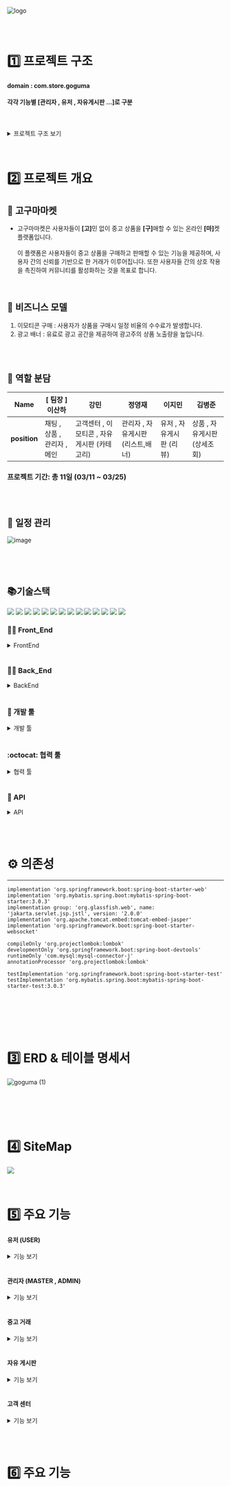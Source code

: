 ![logo](https://github.com/StarsinLiver/goguma/assets/141594965/b0d2f5de-c7e7-49ce-b066-6befb0b60d2d)

<br/>
<br/>

# 1️⃣ 프로젝트 구조
#### domain : com.store.goguma
#### 각각 기능별 [관리자 , 유저 , 자유게시판 ...]로 구분
 <br/>
  <br/>
<details>
  <summary> 프로젝트 구조 보기</summary>

```
📦src
 ┣ 📂main
 ┃ ┣ 📂java
 ┃ ┃ ┗ 📂com
 ┃ ┃ ┃ ┗ 📂store
 ┃ ┃ ┃ ┃ ┗ 📂goguma
 ┃ ┃ ┃ ┃ ┃ ┣ 📂about
 ┃ ┃ ┃ ┃ ┃ ┃ ┗ 📜AboutPageController.java
 ┃ ┃ ┃ ┃ ┃ ┣ 📂admin
 ┃ ┃ ┃ ┃ ┃ ┃ ┣ 📂controller
 ┃ ┃ ┃ ┃ ┃ ┃ ┃ ┣ 📜AdminController.java
 ┃ ┃ ┃ ┃ ┃ ┃ ┃ ┗ 📜AdminRestController.java
 ┃ ┃ ┃ ┃ ┃ ┃ ┗ 📂dto
 ┃ ┃ ┃ ┃ ┃ ┃ ┃ ┣ 📜AdminAnswerDto.java
 ┃ ┃ ┃ ┃ ┃ ┃ ┃ ┣ 📜AdminBannerDto.java
 ┃ ┃ ┃ ┃ ┃ ┃ ┃ ┣ 📜AdminChatRoomAndMessageDto.java
 ┃ ┃ ┃ ┃ ┃ ┃ ┃ ┣ 📜AdminChatRoomDto.java
 ┃ ┃ ┃ ┃ ┃ ┃ ┃ ┣ 📜AdminFreeBoardDto.java
 ┃ ┃ ┃ ┃ ┃ ┃ ┃ ┣ 📜AdminProductDto.java
 ┃ ┃ ┃ ┃ ┃ ┃ ┃ ┣ 📜AdminQnaDto.java
 ┃ ┃ ┃ ┃ ┃ ┃ ┃ ┣ 📜AdminReportDTO.java
 ┃ ┃ ┃ ┃ ┃ ┃ ┃ ┣ 📜AdminResponsePageDto.java
 ┃ ┃ ┃ ┃ ┃ ┃ ┃ ┣ 📜EmojiHistoryDto.java
 ┃ ┃ ┃ ┃ ┃ ┃ ┃ ┣ 📜EmojiModifyDTO.java
 ┃ ┃ ┃ ┃ ┃ ┃ ┃ ┗ 📜PageReqDTO.java
 ┃ ┃ ┃ ┃ ┃ ┣ 📂category
 ┃ ┃ ┃ ┃ ┃ ┃ ┣ 📂controller
 ┃ ┃ ┃ ┃ ┃ ┃ ┃ ┣ 📜CategoryApiController.java
 ┃ ┃ ┃ ┃ ┃ ┃ ┃ ┗ 📜CategoryPageController.java
 ┃ ┃ ┃ ┃ ┃ ┃ ┗ 📂dto
 ┃ ┃ ┃ ┃ ┃ ┃ ┃ ┣ 📜CategoryRequestDto.java
 ┃ ┃ ┃ ┃ ┃ ┃ ┃ ┗ 📜CategoryResponseDto.java
 ┃ ┃ ┃ ┃ ┃ ┣ 📂chat
 ┃ ┃ ┃ ┃ ┃ ┃ ┣ 📂controller
 ┃ ┃ ┃ ┃ ┃ ┃ ┃ ┣ 📜ChatController.java
 ┃ ┃ ┃ ┃ ┃ ┃ ┃ ┗ 📜ChatRestController.java
 ┃ ┃ ┃ ┃ ┃ ┃ ┗ 📂dto
 ┃ ┃ ┃ ┃ ┃ ┃ ┃ ┣ 📂chatMessage
 ┃ ┃ ┃ ┃ ┃ ┃ ┃ ┃ ┣ 📜ChatMessageDto.java
 ┃ ┃ ┃ ┃ ┃ ┃ ┃ ┃ ┗ 📜ChatMessageReqDto.java
 ┃ ┃ ┃ ┃ ┃ ┃ ┃ ┣ 📂chatRoom
 ┃ ┃ ┃ ┃ ┃ ┃ ┃ ┃ ┣ 📜ChatRoomDto.java
 ┃ ┃ ┃ ┃ ┃ ┃ ┃ ┃ ┣ 📜ChatRoomUpdateDto.java
 ┃ ┃ ┃ ┃ ┃ ┃ ┃ ┃ ┗ 📜SaveRoomDTO.java
 ┃ ┃ ┃ ┃ ┃ ┃ ┃ ┣ 📂chatRoomName
 ┃ ┃ ┃ ┃ ┃ ┃ ┃ ┃ ┗ 📜ChatRoomNameDto.java
 ┃ ┃ ┃ ┃ ┃ ┃ ┃ ┣ 📜ChatDTO.java
 ┃ ┃ ┃ ┃ ┃ ┃ ┃ ┗ 📜ChatUtil.java
 ┃ ┃ ┃ ┃ ┃ ┣ 📂chatbot
 ┃ ┃ ┃ ┃ ┃ ┃ ┣ 📂controller
 ┃ ┃ ┃ ┃ ┃ ┃ ┃ ┗ 📜AdminController.java
 ┃ ┃ ┃ ┃ ┃ ┃ ┗ 📂dto
 ┃ ┃ ┃ ┃ ┃ ┃ ┃ ┗ 📜AdminDTO.java
 ┃ ┃ ┃ ┃ ┃ ┣ 📂config
 ┃ ┃ ┃ ┃ ┃ ┃ ┣ 📜MvcConfig.java
 ┃ ┃ ┃ ┃ ┃ ┃ ┣ 📜WebMvcConfig.java
 ┃ ┃ ┃ ┃ ┃ ┃ ┗ 📜WebSocketConfig.java
 ┃ ┃ ┃ ┃ ┃ ┣ 📂cs
 ┃ ┃ ┃ ┃ ┃ ┃ ┣ 📂controller
 ┃ ┃ ┃ ┃ ┃ ┃ ┃ ┣ 📜CsPageController.java
 ┃ ┃ ┃ ┃ ┃ ┃ ┃ ┣ 📜FaqController.java
 ┃ ┃ ┃ ┃ ┃ ┃ ┃ ┣ 📜NoticeController.java
 ┃ ┃ ┃ ┃ ┃ ┃ ┃ ┗ 📜QnaController.java
 ┃ ┃ ┃ ┃ ┃ ┃ ┗ 📂dto
 ┃ ┃ ┃ ┃ ┃ ┃ ┃ ┣ 📜FaqRequestDto.java
 ┃ ┃ ┃ ┃ ┃ ┃ ┃ ┣ 📜NoticeRequestDto.java
 ┃ ┃ ┃ ┃ ┃ ┃ ┃ ┗ 📜QnaRequestDto.java
 ┃ ┃ ┃ ┃ ┃ ┣ 📂emoji
 ┃ ┃ ┃ ┃ ┃ ┃ ┣ 📂controller
 ┃ ┃ ┃ ┃ ┃ ┃ ┃ ┣ 📜EmojiApiController.java
 ┃ ┃ ┃ ┃ ┃ ┃ ┃ ┗ 📜EmojiPageController.java
 ┃ ┃ ┃ ┃ ┃ ┃ ┗ 📂dto
 ┃ ┃ ┃ ┃ ┃ ┃ ┃ ┣ 📜EmojiFileDto.java
 ┃ ┃ ┃ ┃ ┃ ┃ ┃ ┣ 📜EmojiHistoryReqDto.java
 ┃ ┃ ┃ ┃ ┃ ┃ ┃ ┣ 📜EmojiListMainAndSubDto.java
 ┃ ┃ ┃ ┃ ┃ ┃ ┃ ┣ 📜EmojiUploadDto.java
 ┃ ┃ ┃ ┃ ┃ ┃ ┃ ┗ 📜ShareWriteReqDto.java
 ┃ ┃ ┃ ┃ ┃ ┣ 📂entity
 ┃ ┃ ┃ ┃ ┃ ┃ ┣ 📜Banner.java
 ┃ ┃ ┃ ┃ ┃ ┃ ┣ 📜BoardCategoryMain.java
 ┃ ┃ ┃ ┃ ┃ ┃ ┣ 📜BoardCategorySub.java
 ┃ ┃ ┃ ┃ ┃ ┃ ┣ 📜ChatMessage.java
 ┃ ┃ ┃ ┃ ┃ ┃ ┣ 📜ChatRoom.java
 ┃ ┃ ┃ ┃ ┃ ┃ ┣ 📜ChatRoomName.java
 ┃ ┃ ┃ ┃ ┃ ┃ ┣ 📜Emoji.java
 ┃ ┃ ┃ ┃ ┃ ┃ ┣ 📜EmojiHistory.java
 ┃ ┃ ┃ ┃ ┃ ┃ ┣ 📜Faq.java
 ┃ ┃ ┃ ┃ ┃ ┃ ┣ 📜FreeBoard.java
 ┃ ┃ ┃ ┃ ┃ ┃ ┣ 📜FreeBoardDetail.java
 ┃ ┃ ┃ ┃ ┃ ┃ ┣ 📜FreeBoardRecommendation.java
 ┃ ┃ ┃ ┃ ┃ ┃ ┣ 📜FreeBoardView.java
 ┃ ┃ ┃ ┃ ┃ ┃ ┣ 📜MainEmoji.java
 ┃ ┃ ┃ ┃ ┃ ┃ ┣ 📜Notice.java
 ┃ ┃ ┃ ┃ ┃ ┃ ┣ 📜OauthUserEntity.java
 ┃ ┃ ┃ ┃ ┃ ┃ ┣ 📜PMainCategory.java
 ┃ ┃ ┃ ┃ ┃ ┃ ┣ 📜Product.java
 ┃ ┃ ┃ ┃ ┃ ┃ ┣ 📜ProductHistory.java
 ┃ ┃ ┃ ┃ ┃ ┃ ┣ 📜PSubcategory.java
 ┃ ┃ ┃ ┃ ┃ ┃ ┣ 📜Qna.java
 ┃ ┃ ┃ ┃ ┃ ┃ ┣ 📜Report.java
 ┃ ┃ ┃ ┃ ┃ ┃ ┣ 📜Review.java
 ┃ ┃ ┃ ┃ ┃ ┃ ┣ 📜User.java
 ┃ ┃ ┃ ┃ ┃ ┃ ┗ 📜WishList.java
 ┃ ┃ ┃ ┃ ┃ ┣ 📂freeboard
 ┃ ┃ ┃ ┃ ┃ ┃ ┣ 📂controller
 ┃ ┃ ┃ ┃ ┃ ┃ ┃ ┣ 📜FreeboardController.java
 ┃ ┃ ┃ ┃ ┃ ┃ ┃ ┣ 📜FreeBoardDetailController.java
 ┃ ┃ ┃ ┃ ┃ ┃ ┃ ┣ 📜FreeboardRestController.java
 ┃ ┃ ┃ ┃ ┃ ┃ ┃ ┗ 📜FreeBoardReviewController.java
 ┃ ┃ ┃ ┃ ┃ ┃ ┗ 📂dto
 ┃ ┃ ┃ ┃ ┃ ┃ ┃ ┣ 📜BoardCategoryMainDTO.java
 ┃ ┃ ┃ ┃ ┃ ┃ ┃ ┣ 📜BoardCategorySubDTO.java
 ┃ ┃ ┃ ┃ ┃ ┃ ┃ ┣ 📜BoardTypeDTO.java
 ┃ ┃ ┃ ┃ ┃ ┃ ┃ ┣ 📜CategoryDTO.java
 ┃ ┃ ┃ ┃ ┃ ┃ ┃ ┣ 📜FreeBoardCateListDTO.java
 ┃ ┃ ┃ ┃ ┃ ┃ ┃ ┣ 📜FreeBoardCountRecommendationByCateDto.java
 ┃ ┃ ┃ ┃ ┃ ┃ ┃ ┣ 📜FreeBoardDetailAndUserDTO.java
 ┃ ┃ ┃ ┃ ┃ ┃ ┃ ┣ 📜FreeBoardDetailDto.java
 ┃ ┃ ┃ ┃ ┃ ┃ ┃ ┣ 📜FreeBoardDTO.java
 ┃ ┃ ┃ ┃ ┃ ┃ ┃ ┣ 📜FreeBoardFormDTO.java
 ┃ ┃ ┃ ┃ ┃ ┃ ┃ ┣ 📜FreeBoardListDTO.java
 ┃ ┃ ┃ ┃ ┃ ┃ ┃ ┣ 📜FreeBoardManyCategoryDto.java
 ┃ ┃ ┃ ┃ ┃ ┃ ┃ ┣ 📜FreeBoardPageDTO.java
 ┃ ┃ ┃ ┃ ┃ ┃ ┃ ┣ 📜FreeBoardRecommendationDTO.java
 ┃ ┃ ┃ ┃ ┃ ┃ ┃ ┣ 📜FreeBoardResDTO.java
 ┃ ┃ ┃ ┃ ┃ ┃ ┃ ┣ 📜FreeBoardReviewDTO.java
 ┃ ┃ ┃ ┃ ┃ ┃ ┃ ┣ 📜FreeBoardReviewReqDTO.java
 ┃ ┃ ┃ ┃ ┃ ┃ ┃ ┣ 📜FreeBoardReviewResDTO.java
 ┃ ┃ ┃ ┃ ┃ ┃ ┃ ┣ 📜FreeBoardViewDTO.java
 ┃ ┃ ┃ ┃ ┃ ┃ ┃ ┣ 📜UserFreeBoardPageReqDto.java
 ┃ ┃ ┃ ┃ ┃ ┃ ┃ ┗ 📜UserFreeBoardPageResDto.java
 ┃ ┃ ┃ ┃ ┃ ┣ 📂handler
 ┃ ┃ ┃ ┃ ┃ ┃ ┣ 📂exception
 ┃ ┃ ┃ ┃ ┃ ┃ ┃ ┣ 📜BackPageRestfulException.java
 ┃ ┃ ┃ ┃ ┃ ┃ ┃ ┣ 📜ChatRoomException.java
 ┃ ┃ ┃ ┃ ┃ ┃ ┃ ┣ 📜LoginRestfulException.java
 ┃ ┃ ┃ ┃ ┃ ┃ ┃ ┣ 📜RedirectException.java
 ┃ ┃ ┃ ┃ ┃ ┃ ┃ ┗ 📜ReportException.java
 ┃ ┃ ┃ ┃ ┃ ┃ ┣ 📜CustomErrorController.java
 ┃ ┃ ┃ ┃ ┃ ┃ ┣ 📜RestfulExceptionHandler.java
 ┃ ┃ ┃ ┃ ┃ ┃ ┣ 📜StompEventListener.java
 ┃ ┃ ┃ ┃ ┃ ┃ ┗ 📜StompHandler.java
 ┃ ┃ ┃ ┃ ┃ ┣ 📂main
 ┃ ┃ ┃ ┃ ┃ ┃ ┣ 📂controller
 ┃ ┃ ┃ ┃ ┃ ┃ ┃ ┗ 📜MainController.java
 ┃ ┃ ┃ ┃ ┃ ┃ ┗ 📂dto
 ┃ ┃ ┃ ┃ ┃ ┃ ┃ ┗ 📜BannerDTO.java
 ┃ ┃ ┃ ┃ ┃ ┣ 📂product
 ┃ ┃ ┃ ┃ ┃ ┃ ┣ 📂controller
 ┃ ┃ ┃ ┃ ┃ ┃ ┃ ┣ 📜ProductController.java
 ┃ ┃ ┃ ┃ ┃ ┃ ┃ ┗ 📜ProductRestController.java
 ┃ ┃ ┃ ┃ ┃ ┃ ┣ 📂dto
 ┃ ┃ ┃ ┃ ┃ ┃ ┃ ┣ 📜ProductDTO.java
 ┃ ┃ ┃ ┃ ┃ ┃ ┃ ┣ 📜ProductSearchDto.java
 ┃ ┃ ┃ ┃ ┃ ┃ ┃ ┣ 📜ProductUserDto.java
 ┃ ┃ ┃ ┃ ┃ ┃ ┃ ┣ 📜ProductWriteFormDTO.java
 ┃ ┃ ┃ ┃ ┃ ┃ ┃ ┗ 📜WishListDTO.java
 ┃ ┃ ┃ ┃ ┃ ┃ ┗ 📂utils
 ┃ ┃ ┃ ┃ ┃ ┃ ┃ ┗ 📜ProductType.java
 ┃ ┃ ┃ ┃ ┃ ┣ 📂report
 ┃ ┃ ┃ ┃ ┃ ┃ ┗ 📂dto
 ┃ ┃ ┃ ┃ ┃ ┃ ┃ ┗ 📜ReportDTO.java
 ┃ ┃ ┃ ┃ ┃ ┣ 📂repository
 ┃ ┃ ┃ ┃ ┃ ┃ ┣ 📜AdminRepository.java
 ┃ ┃ ┃ ┃ ┃ ┃ ┣ 📜BannerRepository.java
 ┃ ┃ ┃ ┃ ┃ ┃ ┣ 📜BoardMainCategoryRepository.java
 ┃ ┃ ┃ ┃ ┃ ┃ ┣ 📜BoardSubCategoryRepository.java
 ┃ ┃ ┃ ┃ ┃ ┃ ┣ 📜CategoryRepository.java
 ┃ ┃ ┃ ┃ ┃ ┃ ┣ 📜ChatMessageRepository.java
 ┃ ┃ ┃ ┃ ┃ ┃ ┣ 📜ChatRoomNameRepository.java
 ┃ ┃ ┃ ┃ ┃ ┃ ┣ 📜ChatRoomRepository.java
 ┃ ┃ ┃ ┃ ┃ ┃ ┣ 📜EmojiHistoryRepository.java
 ┃ ┃ ┃ ┃ ┃ ┃ ┣ 📜EmojiRepository.java
 ┃ ┃ ┃ ┃ ┃ ┃ ┣ 📜FaqRepository.java
 ┃ ┃ ┃ ┃ ┃ ┃ ┣ 📜FreeBoardRecommendationRepository.java
 ┃ ┃ ┃ ┃ ┃ ┃ ┣ 📜FreeBoardRepository.java
 ┃ ┃ ┃ ┃ ┃ ┃ ┣ 📜FreeBoardViewRepository.java
 ┃ ┃ ┃ ┃ ┃ ┃ ┣ 📜MainEmojiRepository.java
 ┃ ┃ ┃ ┃ ┃ ┃ ┣ 📜MyUserRepository.java
 ┃ ┃ ┃ ┃ ┃ ┃ ┣ 📜NoticeRepository.java
 ┃ ┃ ┃ ┃ ┃ ┃ ┣ 📜OauthRepository.java
 ┃ ┃ ┃ ┃ ┃ ┃ ┣ 📜PMainCategoryRepository.java
 ┃ ┃ ┃ ┃ ┃ ┃ ┣ 📜ProductHistoryRepository.java
 ┃ ┃ ┃ ┃ ┃ ┃ ┣ 📜ProductRepository.java
 ┃ ┃ ┃ ┃ ┃ ┃ ┣ 📜PSubcategoryRepository.java
 ┃ ┃ ┃ ┃ ┃ ┃ ┣ 📜QnaRepository.java
 ┃ ┃ ┃ ┃ ┃ ┃ ┣ 📜ReportRepository.java
 ┃ ┃ ┃ ┃ ┃ ┃ ┣ 📜ReviewRepository.java
 ┃ ┃ ┃ ┃ ┃ ┃ ┣ 📜UserRepository.java
 ┃ ┃ ┃ ┃ ┃ ┃ ┗ 📜WishListRepository.java
 ┃ ┃ ┃ ┃ ┃ ┣ 📂service
 ┃ ┃ ┃ ┃ ┃ ┃ ┣ 📜AdminService.java
 ┃ ┃ ┃ ┃ ┃ ┃ ┣ 📜BannerService.java
 ┃ ┃ ┃ ┃ ┃ ┃ ┣ 📜BoardService.java
 ┃ ┃ ┃ ┃ ┃ ┃ ┣ 📜CategoryService.java
 ┃ ┃ ┃ ┃ ┃ ┃ ┣ 📜ChatMessageService.java
 ┃ ┃ ┃ ┃ ┃ ┃ ┣ 📜ChatRoomNameService.java
 ┃ ┃ ┃ ┃ ┃ ┃ ┣ 📜ChatRoomService.java
 ┃ ┃ ┃ ┃ ┃ ┃ ┣ 📜EmojiHistoryService.java
 ┃ ┃ ┃ ┃ ┃ ┃ ┣ 📜EmojiService.java
 ┃ ┃ ┃ ┃ ┃ ┃ ┣ 📜EmojiUploadService.java
 ┃ ┃ ┃ ┃ ┃ ┃ ┣ 📜FaqService.java
 ┃ ┃ ┃ ┃ ┃ ┃ ┣ 📜FreeBoardDetailService.java
 ┃ ┃ ┃ ┃ ┃ ┃ ┣ 📜FreeBoardRecommendationService.java
 ┃ ┃ ┃ ┃ ┃ ┃ ┣ 📜FreeBoardService.java
 ┃ ┃ ┃ ┃ ┃ ┃ ┣ 📜FreeBoardViewService.java
 ┃ ┃ ┃ ┃ ┃ ┃ ┣ 📜MainEmojiService.java
 ┃ ┃ ┃ ┃ ┃ ┃ ┣ 📜NoticeService.java
 ┃ ┃ ┃ ┃ ┃ ┃ ┣ 📜OauthService.java
 ┃ ┃ ┃ ┃ ┃ ┃ ┣ 📜PaymentService.java
 ┃ ┃ ┃ ┃ ┃ ┃ ┣ 📜PMainCategoryService.java
 ┃ ┃ ┃ ┃ ┃ ┃ ┣ 📜ProductHistoryService.java
 ┃ ┃ ┃ ┃ ┃ ┃ ┣ 📜ProductService.java
 ┃ ┃ ┃ ┃ ┃ ┃ ┣ 📜PSubcategoryService.java
 ┃ ┃ ┃ ┃ ┃ ┃ ┣ 📜QnaService.java
 ┃ ┃ ┃ ┃ ┃ ┃ ┣ 📜ReportService.java
 ┃ ┃ ┃ ┃ ┃ ┃ ┣ 📜ReviewService.java
 ┃ ┃ ┃ ┃ ┃ ┃ ┣ 📜UserService.java
 ┃ ┃ ┃ ┃ ┃ ┃ ┗ 📜WishListService.java
 ┃ ┃ ┃ ┃ ┃ ┣ 📂user
 ┃ ┃ ┃ ┃ ┃ ┃ ┣ 📂controller
 ┃ ┃ ┃ ┃ ┃ ┃ ┃ ┣ 📜OauthController.java
 ┃ ┃ ┃ ┃ ┃ ┃ ┃ ┣ 📜SessionController.java
 ┃ ┃ ┃ ┃ ┃ ┃ ┃ ┣ 📜UserController.java
 ┃ ┃ ┃ ┃ ┃ ┃ ┃ ┗ 📜UserRestController.java
 ┃ ┃ ┃ ┃ ┃ ┃ ┗ 📂dto
 ┃ ┃ ┃ ┃ ┃ ┃ ┃ ┣ 📂my
 ┃ ┃ ┃ ┃ ┃ ┃ ┃ ┃ ┣ 📜ProductHistoryDTO.java
 ┃ ┃ ┃ ┃ ┃ ┃ ┃ ┃ ┣ 📜ProductHostDTO.java
 ┃ ┃ ┃ ┃ ┃ ┃ ┃ ┃ ┣ 📜QnaUserDTO.java
 ┃ ┃ ┃ ┃ ┃ ┃ ┃ ┃ ┣ 📜RequestPageDTO.java
 ┃ ┃ ┃ ┃ ┃ ┃ ┃ ┃ ┣ 📜ResponsePageDTO.java
 ┃ ┃ ┃ ┃ ┃ ┃ ┃ ┃ ┣ 📜UserEmojiDTO.java
 ┃ ┃ ┃ ┃ ┃ ┃ ┃ ┃ ┗ 📜WishProductDTO.java
 ┃ ┃ ┃ ┃ ┃ ┃ ┃ ┣ 📜FreeBoardDto.java
 ┃ ┃ ┃ ┃ ┃ ┃ ┃ ┣ 📜GoogleProfile.java
 ┃ ┃ ┃ ┃ ┃ ┃ ┃ ┣ 📜KakaoAccount.java
 ┃ ┃ ┃ ┃ ┃ ┃ ┃ ┣ 📜KakaoProfile.java
 ┃ ┃ ┃ ┃ ┃ ┃ ┃ ┣ 📜ModifyUserDto.java
 ┃ ┃ ┃ ┃ ┃ ┃ ┃ ┣ 📜NaverProfile.java
 ┃ ┃ ┃ ┃ ┃ ┃ ┃ ┣ 📜NaverResponse.java
 ┃ ┃ ┃ ┃ ┃ ┃ ┃ ┣ 📜OauthDTO.java
 ┃ ┃ ┃ ┃ ┃ ┃ ┃ ┣ 📜OauthResisterDTO.java
 ┃ ┃ ┃ ┃ ┃ ┃ ┃ ┣ 📜OAuthToken.java
 ┃ ┃ ┃ ┃ ┃ ┃ ┃ ┣ 📜ProductHistoryReqDto.java
 ┃ ┃ ┃ ┃ ┃ ┃ ┃ ┣ 📜Profile.java
 ┃ ┃ ┃ ┃ ┃ ┃ ┃ ┣ 📜Properties.java
 ┃ ┃ ┃ ┃ ┃ ┃ ┃ ┣ 📜ResOauthUserDTO.java
 ┃ ┃ ┃ ┃ ┃ ┃ ┃ ┣ 📜SignInFormDto.java
 ┃ ┃ ┃ ┃ ┃ ┃ ┃ ┣ 📜UserDTO.java
 ┃ ┃ ┃ ┃ ┃ ┃ ┃ ┗ 📜UserProfileDto.java
 ┃ ┃ ┃ ┃ ┃ ┣ 📂utils
 ┃ ┃ ┃ ┃ ┃ ┃ ┣ 📂page
 ┃ ┃ ┃ ┃ ┃ ┃ ┃ ┣ 📜PageReq.java
 ┃ ┃ ┃ ┃ ┃ ┃ ┃ ┗ 📜PageRes.java
 ┃ ┃ ┃ ┃ ┃ ┃ ┣ 📂payment
 ┃ ┃ ┃ ┃ ┃ ┃ ┃ ┣ 📜PaymentRefundDto.java
 ┃ ┃ ┃ ┃ ┃ ┃ ┃ ┣ 📜PaymentReqDto.java
 ┃ ┃ ┃ ┃ ┃ ┃ ┃ ┣ 📜PaymentResponseData.java
 ┃ ┃ ┃ ┃ ┃ ┃ ┃ ┣ 📜PaymentTokenDto.java
 ┃ ┃ ┃ ┃ ┃ ┃ ┃ ┗ 📜ResponseToken.java
 ┃ ┃ ┃ ┃ ┃ ┃ ┣ 📜BannerType.java
 ┃ ┃ ┃ ┃ ┃ ┃ ┣ 📜ChatType.java
 ┃ ┃ ┃ ┃ ┃ ┃ ┣ 📜Define.java
 ┃ ┃ ┃ ┃ ┃ ┃ ┣ 📜UserRole.java
 ┃ ┃ ┃ ┃ ┃ ┃ ┗ 📜Utils.java
 ┃ ┃ ┃ ┃ ┃ ┗ 📜GogumaApplication.java
 ┃ ┣ 📂resources
 ┃ ┃ ┣ 📂mapper
 ┃ ┃ ┃ ┣ 📜admin.xml
 ┃ ┃ ┃ ┣ 📜banner.xml
 ┃ ┃ ┃ ┣ 📜boardMainCategory.xml
 ┃ ┃ ┃ ┣ 📜boardSubCategory.xml
 ┃ ┃ ┃ ┣ 📜category.xml
 ┃ ┃ ┃ ┣ 📜chatMessage.xml
 ┃ ┃ ┃ ┣ 📜chatRoom.xml
 ┃ ┃ ┃ ┣ 📜chatRoomName.xml
 ┃ ┃ ┃ ┣ 📜emoji.xml
 ┃ ┃ ┃ ┣ 📜emojiHistory.xml
 ┃ ┃ ┃ ┣ 📜faq.xml
 ┃ ┃ ┃ ┣ 📜freeBoard.xml
 ┃ ┃ ┃ ┣ 📜freeBoardRecommendation.xml
 ┃ ┃ ┃ ┣ 📜freeBoardView.xml
 ┃ ┃ ┃ ┣ 📜myUser.xml
 ┃ ┃ ┃ ┣ 📜notice.xml
 ┃ ┃ ┃ ┣ 📜oauth.xml
 ┃ ┃ ┃ ┣ 📜product.xml
 ┃ ┃ ┃ ┣ 📜productHistory.xml
 ┃ ┃ ┃ ┣ 📜qna.xml
 ┃ ┃ ┃ ┣ 📜report.xml
 ┃ ┃ ┃ ┣ 📜review.xml
 ┃ ┃ ┃ ┣ 📜user.xml
 ┃ ┃ ┃ ┗ 📜wishList.xml
 ┃ ┃ ┣ 📂static
 ┃ ┃ ┃ ┣ 📂assets
 ┃ ┃ ┃ ┃ ┣ 📂css
 ┃ ┃ ┃ ┃ ┃ ┣ 📜animate.css
 ┃ ┃ ┃ ┃ ┃ ┣ 📜bootstrap-theme.css
 ┃ ┃ ┃ ┃ ┃ ┣ 📜bootstrap-theme.css.map
 ┃ ┃ ┃ ┃ ┃ ┣ 📜bootstrap-theme.min.css
 ┃ ┃ ┃ ┃ ┃ ┣ 📜bootstrap-theme.min.css.map
 ┃ ┃ ┃ ┃ ┃ ┣ 📜bootstrap.css
 ┃ ┃ ┃ ┃ ┃ ┣ 📜bootstrap.css.map
 ┃ ┃ ┃ ┃ ┃ ┣ 📜bootstrap.min.css
 ┃ ┃ ┃ ┃ ┃ ┣ 📜bootstrap.min.css.map
 ┃ ┃ ┃ ┃ ┃ ┣ 📜colors.css
 ┃ ┃ ┃ ┃ ┃ ┣ 📜custom.css
 ┃ ┃ ┃ ┃ ┃ ┣ 📜flaticon.css
 ┃ ┃ ┃ ┃ ┃ ┣ 📜font-awesome.css
 ┃ ┃ ┃ ┃ ┃ ┣ 📜font-awesome.min.css
 ┃ ┃ ┃ ┃ ┃ ┣ 📜owl.carousel.css
 ┃ ┃ ┃ ┃ ┃ ┣ 📜prettyPhoto.css
 ┃ ┃ ┃ ┃ ┃ ┣ 📜responsive.css
 ┃ ┃ ┃ ┃ ┃ ┣ 📜style.css
 ┃ ┃ ┃ ┃ ┃ ┗ 📜versions.css
 ┃ ┃ ┃ ┃ ┣ 📂fonts
 ┃ ┃ ┃ ┃ ┃ ┣ 📜flaticon.css
 ┃ ┃ ┃ ┃ ┃ ┣ 📜Flaticon.eot
 ┃ ┃ ┃ ┃ ┃ ┣ 📜flaticon.html
 ┃ ┃ ┃ ┃ ┃ ┣ 📜Flaticon.svg
 ┃ ┃ ┃ ┃ ┃ ┣ 📜Flaticon.ttf
 ┃ ┃ ┃ ┃ ┃ ┣ 📜Flaticon.woff
 ┃ ┃ ┃ ┃ ┃ ┣ 📜fontawesome-webfont.eot
 ┃ ┃ ┃ ┃ ┃ ┣ 📜fontawesome-webfont.svg
 ┃ ┃ ┃ ┃ ┃ ┣ 📜fontawesome-webfont.ttf
 ┃ ┃ ┃ ┃ ┃ ┣ 📜fontawesome-webfont.woff
 ┃ ┃ ┃ ┃ ┃ ┣ 📜fontawesome-webfont.woff2
 ┃ ┃ ┃ ┃ ┃ ┣ 📜FontAwesome.otf
 ┃ ┃ ┃ ┃ ┃ ┣ 📜glyphicons-halflings-regular.eot
 ┃ ┃ ┃ ┃ ┃ ┣ 📜glyphicons-halflings-regular.svg
 ┃ ┃ ┃ ┃ ┃ ┣ 📜glyphicons-halflings-regular.ttf
 ┃ ┃ ┃ ┃ ┃ ┣ 📜glyphicons-halflings-regular.woff
 ┃ ┃ ┃ ┃ ┃ ┣ 📜glyphicons-halflings-regular.woff2
 ┃ ┃ ┃ ┃ ┃ ┗ 📜_flaticon.scss
 ┃ ┃ ┃ ┃ ┣ 📂images
 ┃ ┃ ┃ ┃ ┃ ┣ 📂logos
 ┃ ┃ ┃ ┃ ┃ ┃ ┣ 📜logo-light.png
 ┃ ┃ ┃ ┃ ┃ ┃ ┗ 📜logo-seo.png
 ┃ ┃ ┃ ┃ ┃ ┣ 📂prettyPhoto
 ┃ ┃ ┃ ┃ ┃ ┃ ┣ 📂dark_rounded
 ┃ ┃ ┃ ┃ ┃ ┃ ┃ ┣ 📜btnNext.png
 ┃ ┃ ┃ ┃ ┃ ┃ ┃ ┣ 📜btnPrevious.png
 ┃ ┃ ┃ ┃ ┃ ┃ ┃ ┣ 📜contentPattern.png
 ┃ ┃ ┃ ┃ ┃ ┃ ┃ ┣ 📜default_thumbnail.gif
 ┃ ┃ ┃ ┃ ┃ ┃ ┃ ┣ 📜loader.gif
 ┃ ┃ ┃ ┃ ┃ ┃ ┃ ┗ 📜sprite.png
 ┃ ┃ ┃ ┃ ┃ ┃ ┣ 📂dark_square
 ┃ ┃ ┃ ┃ ┃ ┃ ┃ ┣ 📜btnNext.png
 ┃ ┃ ┃ ┃ ┃ ┃ ┃ ┣ 📜btnPrevious.png
 ┃ ┃ ┃ ┃ ┃ ┃ ┃ ┣ 📜contentPattern.png
 ┃ ┃ ┃ ┃ ┃ ┃ ┃ ┣ 📜default_thumbnail.gif
 ┃ ┃ ┃ ┃ ┃ ┃ ┃ ┣ 📜loader.gif
 ┃ ┃ ┃ ┃ ┃ ┃ ┃ ┗ 📜sprite.png
 ┃ ┃ ┃ ┃ ┃ ┃ ┣ 📂default
 ┃ ┃ ┃ ┃ ┃ ┃ ┃ ┣ 📜default_thumb.png
 ┃ ┃ ┃ ┃ ┃ ┃ ┃ ┣ 📜loader.gif
 ┃ ┃ ┃ ┃ ┃ ┃ ┃ ┣ 📜sprite.png
 ┃ ┃ ┃ ┃ ┃ ┃ ┃ ┣ 📜sprite_next.png
 ┃ ┃ ┃ ┃ ┃ ┃ ┃ ┣ 📜sprite_prev.png
 ┃ ┃ ┃ ┃ ┃ ┃ ┃ ┣ 📜sprite_x.png
 ┃ ┃ ┃ ┃ ┃ ┃ ┃ ┗ 📜sprite_y.png
 ┃ ┃ ┃ ┃ ┃ ┃ ┣ 📂facebook
 ┃ ┃ ┃ ┃ ┃ ┃ ┃ ┣ 📜btnNext.png
 ┃ ┃ ┃ ┃ ┃ ┃ ┃ ┣ 📜btnPrevious.png
 ┃ ┃ ┃ ┃ ┃ ┃ ┃ ┣ 📜contentPatternBottom.png
 ┃ ┃ ┃ ┃ ┃ ┃ ┃ ┣ 📜contentPatternLeft.png
 ┃ ┃ ┃ ┃ ┃ ┃ ┃ ┣ 📜contentPatternRight.png
 ┃ ┃ ┃ ┃ ┃ ┃ ┃ ┣ 📜contentPatternTop.png
 ┃ ┃ ┃ ┃ ┃ ┃ ┃ ┣ 📜default_thumbnail.gif
 ┃ ┃ ┃ ┃ ┃ ┃ ┃ ┣ 📜loader.gif
 ┃ ┃ ┃ ┃ ┃ ┃ ┃ ┗ 📜sprite.png
 ┃ ┃ ┃ ┃ ┃ ┃ ┣ 📂light_rounded
 ┃ ┃ ┃ ┃ ┃ ┃ ┃ ┣ 📜btnNext.png
 ┃ ┃ ┃ ┃ ┃ ┃ ┃ ┣ 📜btnPrevious.png
 ┃ ┃ ┃ ┃ ┃ ┃ ┃ ┣ 📜default_thumbnail.gif
 ┃ ┃ ┃ ┃ ┃ ┃ ┃ ┣ 📜loader.gif
 ┃ ┃ ┃ ┃ ┃ ┃ ┃ ┗ 📜sprite.png
 ┃ ┃ ┃ ┃ ┃ ┃ ┗ 📂light_square
 ┃ ┃ ┃ ┃ ┃ ┃ ┃ ┣ 📜btnNext.png
 ┃ ┃ ┃ ┃ ┃ ┃ ┃ ┣ 📜btnPrevious.png
 ┃ ┃ ┃ ┃ ┃ ┃ ┃ ┣ 📜default_thumbnail.gif
 ┃ ┃ ┃ ┃ ┃ ┃ ┃ ┣ 📜loader.gif
 ┃ ┃ ┃ ┃ ┃ ┃ ┃ ┗ 📜sprite.png
 ┃ ┃ ┃ ┃ ┃ ┣ 📂seo-icons
 ┃ ┃ ┃ ┃ ┃ ┃ ┣ 📜development.svg
 ┃ ┃ ┃ ┃ ┃ ┃ ┣ 📜growth.svg
 ┃ ┃ ┃ ┃ ┃ ┃ ┣ 📜research.svg
 ┃ ┃ ┃ ┃ ┃ ┃ ┗ 📜stopwatch.svg
 ┃ ┃ ┃ ┃ ┃ ┣ 📜ajax-loader.gif
 ┃ ┃ ┃ ┃ ┃ ┣ 📜apple-touch-icon.png
 ┃ ┃ ┃ ┃ ┃ ┣ 📜bg.png
 ┃ ┃ ┃ ┃ ┃ ┣ 📜btnG_완성형.png
 ┃ ┃ ┃ ┃ ┃ ┣ 📜cat-1.png
 ┃ ┃ ┃ ┃ ┃ ┣ 📜cat-2.png
 ┃ ┃ ┃ ┃ ┃ ┣ 📜cat-3.png
 ┃ ┃ ┃ ┃ ┃ ┣ 📜cat-4.png
 ┃ ┃ ┃ ┃ ┃ ┣ 📜favicon.ico
 ┃ ┃ ┃ ┃ ┃ ┣ 📜goguma_mascot.png
 ┃ ┃ ┃ ┃ ┃ ┣ 📜kakao_login_medium_narrow.png
 ┃ ┃ ┃ ┃ ┃ ┣ 📜logo.png
 ┃ ┃ ┃ ┃ ┃ ┣ 📜pattern-4.png
 ┃ ┃ ┃ ┃ ┃ ┣ 📜pattern.png
 ┃ ┃ ┃ ┃ ┃ ┣ 📜phonebg.png
 ┃ ┃ ┃ ┃ ┃ ┗ 📜web_light_sq_ctn@4x.png
 ┃ ┃ ┃ ┃ ┣ 📂js
 ┃ ┃ ┃ ┃ ┃ ┣ 📜01-custom-places-example.js
 ┃ ┃ ┃ ┃ ┃ ┣ 📜all.js
 ┃ ┃ ┃ ┃ ┃ ┣ 📜animate.js
 ┃ ┃ ┃ ┃ ┃ ┣ 📜custom.js
 ┃ ┃ ┃ ┃ ┃ ┣ 📜freeBoardList.js
 ┃ ┃ ┃ ┃ ┃ ┣ 📜hoverdir.js
 ┃ ┃ ┃ ┃ ┃ ┣ 📜jquery.prettyPhoto.js
 ┃ ┃ ┃ ┃ ┃ ┣ 📜jquery.vide.js
 ┃ ┃ ┃ ┃ ┃ ┣ 📜map.js
 ┃ ┃ ┃ ┃ ┃ ┣ 📜mapsed.js
 ┃ ┃ ┃ ┃ ┃ ┣ 📜modernizer.js
 ┃ ┃ ┃ ┃ ┃ ┣ 📜owl.carousel.js
 ┃ ┃ ┃ ┃ ┃ ┣ 📜portfolio.js
 ┃ ┃ ┃ ┃ ┃ ┣ 📜retina.js
 ┃ ┃ ┃ ┃ ┃ ┗ 📜scroll.js
 ┃ ┃ ┃ ┃ ┗ 📂uploads
 ┃ ┃ ┃ ┃ ┃ ┣ 📜about_01.jpg
 ┃ ┃ ┃ ┃ ┃ ┣ 📜background-12.png
 ┃ ┃ ┃ ┃ ┃ ┣ 📜cloud.png
 ┃ ┃ ┃ ┃ ┃ ┣ 📜code.jpg
 ┃ ┃ ┃ ┃ ┃ ┣ 📜logo_01.png
 ┃ ┃ ┃ ┃ ┃ ┣ 📜logo_02.png
 ┃ ┃ ┃ ┃ ┃ ┣ 📜logo_03.png
 ┃ ┃ ┃ ┃ ┃ ┣ 📜logo_04.png
 ┃ ┃ ┃ ┃ ┃ ┣ 📜logo_05.png
 ┃ ┃ ┃ ┃ ┃ ┣ 📜logo_06.png
 ┃ ┃ ┃ ┃ ┃ ┣ 📜parallax_02.jpg
 ┃ ┃ ┃ ┃ ┃ ┣ 📜parallax_02.png
 ┃ ┃ ┃ ┃ ┃ ┣ 📜parallax_03.jpg
 ┃ ┃ ┃ ┃ ┃ ┣ 📜parallax_04.jpg
 ┃ ┃ ┃ ┃ ┃ ┣ 📜parallax_05.png
 ┃ ┃ ┃ ┃ ┃ ┣ 📜parallax_11.jpg
 ┃ ┃ ┃ ┃ ┃ ┣ 📜parallax_12.jpg
 ┃ ┃ ┃ ┃ ┃ ┣ 📜parallax_13.jpg
 ┃ ┃ ┃ ┃ ┃ ┣ 📜parallax_17.jpg
 ┃ ┃ ┃ ┃ ┃ ┣ 📜rocket.png
 ┃ ┃ ┃ ┃ ┃ ┣ 📜seo_01.png
 ┃ ┃ ┃ ┃ ┃ ┣ 📜seo_02.png
 ┃ ┃ ┃ ┃ ┃ ┣ 📜seo_03.png
 ┃ ┃ ┃ ┃ ┃ ┣ 📜seo_04.png
 ┃ ┃ ┃ ┃ ┃ ┣ 📜seo_05.png
 ┃ ┃ ┃ ┃ ┃ ┣ 📜seo_06.png
 ┃ ┃ ┃ ┃ ┃ ┣ 📜testi_01.png
 ┃ ┃ ┃ ┃ ┃ ┣ 📜testi_02.png
 ┃ ┃ ┃ ┃ ┃ ┣ 📜testi_03.png
 ┃ ┃ ┃ ┃ ┃ ┣ 📜version_01.jpg
 ┃ ┃ ┃ ┃ ┃ ┣ 📜version_02.jpg
 ┃ ┃ ┃ ┃ ┃ ┣ 📜version_03.jpg
 ┃ ┃ ┃ ┃ ┃ ┣ 📜version_04.jpg
 ┃ ┃ ┃ ┃ ┃ ┣ 📜version_05.jpg
 ┃ ┃ ┃ ┃ ┃ ┣ 📜version_06.jpg
 ┃ ┃ ┃ ┃ ┃ ┣ 📜version_07.jpg
 ┃ ┃ ┃ ┃ ┃ ┗ 📜version_08.jpg
 ┃ ┃ ┃ ┗ 📂customAssets
 ┃ ┃ ┃ ┃ ┣ 📂css
 ┃ ┃ ┃ ┃ ┃ ┣ 📂about
 ┃ ┃ ┃ ┃ ┃ ┃ ┗ 📜about.css
 ┃ ┃ ┃ ┃ ┃ ┣ 📂all
 ┃ ┃ ┃ ┃ ┃ ┃ ┗ 📜font.css
 ┃ ┃ ┃ ┃ ┃ ┣ 📂board
 ┃ ┃ ┃ ┃ ┃ ┃ ┣ 📜admin-cate-setting.css
 ┃ ┃ ┃ ┃ ┃ ┃ ┗ 📜list.css
 ┃ ┃ ┃ ┃ ┃ ┣ 📂cs
 ┃ ┃ ┃ ┃ ┃ ┃ ┣ 📂faq
 ┃ ┃ ┃ ┃ ┃ ┃ ┃ ┗ 📜list.css
 ┃ ┃ ┃ ┃ ┃ ┃ ┣ 📂notice
 ┃ ┃ ┃ ┃ ┃ ┃ ┃ ┣ 📜detail.css
 ┃ ┃ ┃ ┃ ┃ ┃ ┃ ┣ 📜list.css
 ┃ ┃ ┃ ┃ ┃ ┃ ┃ ┗ 📜write.css
 ┃ ┃ ┃ ┃ ┃ ┃ ┗ 📂qna
 ┃ ┃ ┃ ┃ ┃ ┃ ┃ ┗ 📜write.css
 ┃ ┃ ┃ ┃ ┃ ┣ 📂emoji
 ┃ ┃ ┃ ┃ ┃ ┃ ┣ 📜detail.css
 ┃ ┃ ┃ ┃ ┃ ┃ ┣ 📜list.css
 ┃ ┃ ┃ ┃ ┃ ┃ ┣ 📜refund.css
 ┃ ┃ ┃ ┃ ┃ ┃ ┗ 📜upload.css
 ┃ ┃ ┃ ┃ ┃ ┣ 📂error
 ┃ ┃ ┃ ┃ ┃ ┃ ┗ 📜error.css
 ┃ ┃ ┃ ┃ ┃ ┣ 📂product
 ┃ ┃ ┃ ┃ ┃ ┃ ┣ 📜admin_management_chat.css
 ┃ ┃ ┃ ┃ ┃ ┃ ┣ 📜product_list.css
 ┃ ┃ ┃ ┃ ┃ ┃ ┣ 📜sidebar.css
 ┃ ┃ ┃ ┃ ┃ ┃ ┗ 📜userProduct.css
 ┃ ┃ ┃ ┃ ┃ ┣ 📜chat_room.css
 ┃ ┃ ┃ ┃ ┃ ┣ 📜market.css
 ┃ ┃ ┃ ┃ ┃ ┣ 📜market2.css
 ┃ ┃ ┃ ┃ ┃ ┣ 📜user.css
 ┃ ┃ ┃ ┃ ┃ ┗ 📜userProduct.css
 ┃ ┃ ┃ ┃ ┣ 📂images
 ┃ ┃ ┃ ┃ ┃ ┣ 📜common_img_sprite.png
 ┃ ┃ ┃ ┃ ┃ ┣ 📜github.svg
 ┃ ┃ ┃ ┃ ┃ ┣ 📜no_product.png
 ┃ ┃ ┃ ┃ ┃ ┣ 📜sweet_potato_image.png
 ┃ ┃ ┃ ┃ ┃ ┗ 📜sweet_potato_image2.png
 ┃ ┃ ┃ ┃ ┗ 📂js
 ┃ ┃ ┃ ┃ ┃ ┣ 📂about
 ┃ ┃ ┃ ┃ ┃ ┃ ┗ 📜about.js
 ┃ ┃ ┃ ┃ ┃ ┣ 📂admin
 ┃ ┃ ┃ ┃ ┃ ┃ ┣ 📜admin_management_chat.js
 ┃ ┃ ┃ ┃ ┃ ┃ ┣ 📜admin_management_notice.js
 ┃ ┃ ┃ ┃ ┃ ┃ ┣ 📜board.js
 ┃ ┃ ┃ ┃ ┃ ┃ ┣ 📜detail.js
 ┃ ┃ ┃ ┃ ┃ ┃ ┣ 📜list.js
 ┃ ┃ ┃ ┃ ┃ ┃ ┗ 📜user_role.js
 ┃ ┃ ┃ ┃ ┃ ┣ 📂board
 ┃ ┃ ┃ ┃ ┃ ┃ ┣ 📜admin-cate-setting.js
 ┃ ┃ ┃ ┃ ┃ ┃ ┣ 📜admin-cate-setting2.js
 ┃ ┃ ┃ ┃ ┃ ┃ ┣ 📜list.js
 ┃ ┃ ┃ ┃ ┃ ┃ ┣ 📜메모.txt
 ┃ ┃ ┃ ┃ ┃ ┃ ┗ 📜메모2.txt
 ┃ ┃ ┃ ┃ ┃ ┣ 📂cs
 ┃ ┃ ┃ ┃ ┃ ┃ ┣ 📂faq
 ┃ ┃ ┃ ┃ ┃ ┃ ┃ ┣ 📜admin-write.js
 ┃ ┃ ┃ ┃ ┃ ┃ ┃ ┗ 📜list.js
 ┃ ┃ ┃ ┃ ┃ ┃ ┣ 📂notice
 ┃ ┃ ┃ ┃ ┃ ┃ ┃ ┣ 📜admin-detail.js
 ┃ ┃ ┃ ┃ ┃ ┃ ┃ ┣ 📜admin-list.js
 ┃ ┃ ┃ ┃ ┃ ┃ ┃ ┣ 📜admin-update.js
 ┃ ┃ ┃ ┃ ┃ ┃ ┃ ┣ 📜admin-write.js
 ┃ ┃ ┃ ┃ ┃ ┃ ┃ ┣ 📜detail.js
 ┃ ┃ ┃ ┃ ┃ ┃ ┃ ┗ 📜list.js
 ┃ ┃ ┃ ┃ ┃ ┃ ┗ 📂qna
 ┃ ┃ ┃ ┃ ┃ ┃ ┃ ┗ 📜write.js
 ┃ ┃ ┃ ┃ ┃ ┣ 📂emoji
 ┃ ┃ ┃ ┃ ┃ ┃ ┣ 📜detail.js
 ┃ ┃ ┃ ┃ ┃ ┃ ┣ 📜list.js
 ┃ ┃ ┃ ┃ ┃ ┃ ┣ 📜refund.js
 ┃ ┃ ┃ ┃ ┃ ┃ ┗ 📜upload.js
 ┃ ┃ ┃ ┃ ┃ ┣ 📂error
 ┃ ┃ ┃ ┃ ┃ ┃ ┗ 📜error.js
 ┃ ┃ ┃ ┃ ┃ ┣ 📂free-board
 ┃ ┃ ┃ ┃ ┃ ┃ ┣ 📜free_board_detail.js
 ┃ ┃ ┃ ┃ ┃ ┃ ┣ 📜free_board_sidebar.js
 ┃ ┃ ┃ ┃ ┃ ┃ ┣ 📜free_detail_review.js
 ┃ ┃ ┃ ┃ ┃ ┃ ┣ 📜free_list.js
 ┃ ┃ ┃ ┃ ┃ ┃ ┣ 📜free_write.js
 ┃ ┃ ┃ ┃ ┃ ┃ ┗ 📜free_write_update.js
 ┃ ┃ ┃ ┃ ┃ ┣ 📂oauth
 ┃ ┃ ┃ ┃ ┃ ┃ ┗ 📜zipcode.js
 ┃ ┃ ┃ ┃ ┃ ┣ 📂product
 ┃ ┃ ┃ ┃ ┃ ┃ ┗ 📜product_aside.js
 ┃ ┃ ┃ ┃ ┃ ┣ 📂user
 ┃ ┃ ┃ ┃ ┃ ┃ ┣ 📜board.js
 ┃ ┃ ┃ ┃ ┃ ┃ ┗ 📜product_host_history.js
 ┃ ┃ ┃ ┃ ┃ ┣ 📜chat_aside.js
 ┃ ┃ ┃ ┃ ┃ ┣ 📜chat_room.js
 ┃ ┃ ┃ ┃ ┃ ┣ 📜detail.js
 ┃ ┃ ┃ ┃ ┃ ┣ 📜free.js
 ┃ ┃ ┃ ┃ ┃ ┣ 📜jsonImage.js
 ┃ ┃ ┃ ┃ ┃ ┣ 📜newFile.js
 ┃ ┃ ┃ ┃ ┃ ┗ 📜session.js
 ┃ ┃ ┣ 📜application.yml
 ┃ ┃ ┣ 📜data.sql
 ┃ ┃ ┗ 📜schema.sql
 ┃ ┗ 📂webapp
 ┃ ┃ ┗ 📂WEB-INF
 ┃ ┃ ┃ ┗ 📂view
 ┃ ┃ ┃ ┃ ┣ 📂about
 ┃ ┃ ┃ ┃ ┃ ┗ 📜about.jsp
 ┃ ┃ ┃ ┃ ┣ 📂admin
 ┃ ┃ ┃ ┃ ┃ ┣ 📜admin_aside.jsp
 ┃ ┃ ┃ ┃ ┃ ┣ 📜admin_free_board.jsp
 ┃ ┃ ┃ ┃ ┃ ┣ 📜admin_management_banner.jsp
 ┃ ┃ ┃ ┃ ┃ ┣ 📜admin_management_banner_add.jsp
 ┃ ┃ ┃ ┃ ┃ ┣ 📜admin_management_banner_update.jsp
 ┃ ┃ ┃ ┃ ┃ ┣ 📜admin_management_chat.jsp
 ┃ ┃ ┃ ┃ ┃ ┣ 📜admin_management_faq.jsp
 ┃ ┃ ┃ ┃ ┃ ┣ 📜admin_management_faq_update.jsp
 ┃ ┃ ┃ ┃ ┃ ┣ 📜admin_management_notice.jsp
 ┃ ┃ ┃ ┃ ┃ ┣ 📜admin_management_product.jsp
 ┃ ┃ ┃ ┃ ┃ ┣ 📜admin_management_qna.jsp
 ┃ ┃ ┃ ┃ ┃ ┣ 📜admin_management_report.jsp
 ┃ ┃ ┃ ┃ ┃ ┣ 📜admin_management_user_role.jsp
 ┃ ┃ ┃ ┃ ┃ ┣ 📜admin_modi.jsp
 ┃ ┃ ┃ ┃ ┃ ┣ 📜admin_payment_history.jsp
 ┃ ┃ ┃ ┃ ┃ ┣ 📜admin_user.jsp
 ┃ ┃ ┃ ┃ ┃ ┣ 📜admin_write_qna.jsp
 ┃ ┃ ┃ ┃ ┃ ┣ 📜banner_create.jsp
 ┃ ┃ ┃ ┃ ┃ ┣ 📜banner_modify.jsp
 ┃ ┃ ┃ ┃ ┃ ┣ 📜emoji_detail.jsp
 ┃ ┃ ┃ ┃ ┃ ┣ 📜emoji_management.jsp
 ┃ ┃ ┃ ┃ ┃ ┣ 📜freeBoard_create.jsp
 ┃ ┃ ┃ ┃ ┃ ┗ 📜freeBoard_modify.jsp
 ┃ ┃ ┃ ┃ ┣ 📂board
 ┃ ┃ ┃ ┃ ┃ ┣ 📜admin-cate-setting.jsp
 ┃ ┃ ┃ ┃ ┃ ┣ 📜admin-cate-setting2.jsp
 ┃ ┃ ┃ ┃ ┃ ┣ 📜freeBoard_modify.jsp
 ┃ ┃ ┃ ┃ ┃ ┗ 📜list.jsp
 ┃ ┃ ┃ ┃ ┣ 📂chat
 ┃ ┃ ┃ ┃ ┃ ┣ 📜chat_room.jsp
 ┃ ┃ ┃ ┃ ┃ ┗ 📜chat_room_update.jsp
 ┃ ┃ ┃ ┃ ┣ 📂cs
 ┃ ┃ ┃ ┃ ┃ ┣ 📂faq
 ┃ ┃ ┃ ┃ ┃ ┃ ┣ 📜admin-write.jsp
 ┃ ┃ ┃ ┃ ┃ ┃ ┗ 📜list.jsp
 ┃ ┃ ┃ ┃ ┃ ┣ 📂notice
 ┃ ┃ ┃ ┃ ┃ ┃ ┣ 📜admin-detail.jsp
 ┃ ┃ ┃ ┃ ┃ ┃ ┣ 📜admin-list.jsp
 ┃ ┃ ┃ ┃ ┃ ┃ ┣ 📜admin-update.jsp
 ┃ ┃ ┃ ┃ ┃ ┃ ┣ 📜admin-write.jsp
 ┃ ┃ ┃ ┃ ┃ ┃ ┣ 📜detail.jsp
 ┃ ┃ ┃ ┃ ┃ ┃ ┗ 📜list.jsp
 ┃ ┃ ┃ ┃ ┃ ┗ 📂qna
 ┃ ┃ ┃ ┃ ┃ ┃ ┗ 📜write.jsp
 ┃ ┃ ┃ ┃ ┣ 📂emoji
 ┃ ┃ ┃ ┃ ┃ ┣ 📜detail.jsp
 ┃ ┃ ┃ ┃ ┃ ┣ 📜list.jsp
 ┃ ┃ ┃ ┃ ┃ ┣ 📜refund.jsp
 ┃ ┃ ┃ ┃ ┃ ┗ 📜upload.jsp
 ┃ ┃ ┃ ┃ ┣ 📂error
 ┃ ┃ ┃ ┃ ┃ ┗ 📜error.jsp
 ┃ ┃ ┃ ┃ ┣ 📂free_board
 ┃ ┃ ┃ ┃ ┃ ┣ 📜asideTest.jsp
 ┃ ┃ ┃ ┃ ┃ ┣ 📜free-card.jsp
 ┃ ┃ ┃ ┃ ┃ ┣ 📜free-list.jsp
 ┃ ┃ ┃ ┃ ┃ ┣ 📜free-main.jsp
 ┃ ┃ ┃ ┃ ┃ ┣ 📜free-write-update.jsp
 ┃ ┃ ┃ ┃ ┃ ┣ 📜free-write.jsp
 ┃ ┃ ┃ ┃ ┃ ┣ 📜free_board_aside.jsp
 ┃ ┃ ┃ ┃ ┃ ┣ 📜free_board_detail.jsp
 ┃ ┃ ┃ ┃ ┃ ┗ 📜free_board_review.jsp
 ┃ ┃ ┃ ┃ ┣ 📂login
 ┃ ┃ ┃ ┃ ┃ ┣ 📜login.jsp
 ┃ ┃ ┃ ┃ ┃ ┗ 📜oauthRegister.jsp
 ┃ ┃ ┃ ┃ ┣ 📂product
 ┃ ┃ ┃ ┃ ┃ ┣ 📜detail.jsp
 ┃ ┃ ┃ ┃ ┃ ┣ 📜product_aside.jsp
 ┃ ┃ ┃ ┃ ┃ ┣ 📜product_list.jsp
 ┃ ┃ ┃ ┃ ┃ ┣ 📜product_register.jsp
 ┃ ┃ ┃ ┃ ┃ ┣ 📜product_update.jsp
 ┃ ┃ ┃ ┃ ┃ ┗ 📜userProduct.jsp
 ┃ ┃ ┃ ┃ ┣ 📂user
 ┃ ┃ ┃ ┃ ┃ ┣ 📜board.jsp
 ┃ ┃ ┃ ┃ ┃ ┣ 📜info.jsp
 ┃ ┃ ┃ ┃ ┃ ┣ 📜info_modify.jsp
 ┃ ┃ ┃ ┃ ┃ ┣ 📜myPageAside.jsp
 ┃ ┃ ┃ ┃ ┃ ┣ 📜my_imoji.jsp
 ┃ ┃ ┃ ┃ ┃ ┣ 📜my_qna.jsp
 ┃ ┃ ┃ ┃ ┃ ┣ 📜my_qna_view.jsp
 ┃ ┃ ┃ ┃ ┃ ┣ 📜payment_history.jsp
 ┃ ┃ ┃ ┃ ┃ ┣ 📜product_history.jsp
 ┃ ┃ ┃ ┃ ┃ ┣ 📜product_host_history.jsp
 ┃ ┃ ┃ ┃ ┃ ┗ 📜wish.jsp
 ┃ ┃ ┃ ┃ ┣ 📜footer.jsp
 ┃ ┃ ┃ ┃ ┣ 📜header.jsp
 ┃ ┃ ┃ ┃ ┗ 📜main.jsp
 ┗ 📂test
 ┃ ┗ 📂java
 ┃ ┃ ┗ 📂com
 ┃ ┃ ┃ ┗ 📂store
 ┃ ┃ ┃ ┃ ┗ 📂goguma
 ┃ ┃ ┃ ┃ ┃ ┗ 📜GogumaApplicationTests.java
```
</details>



<br/>
<br/>



# 2️⃣ 프로젝트 개요
## 🍠 고구마마켓
- 고구마마켓은 사용자들이 <b>[고]</b>민 없이 중고 상품을 <b>[구]</b>매할 수 있는 온라인 <b>[마]</b>켓 플랫폼입니다. <br/><br/> 이 플랫폼은 사용자들이 중고 상품을 구매하고 판매할 수 있는 기능을 제공하며, 사용자 간의 신뢰를 기반으로 한 거래가 이루어집니다. 또한 사용자들 간의 상호 작용을 촉진하여 커뮤니티를 활성화하는 것을 목표로 합니다.

<br/>

## 🍠 비즈니스 모델
1. 이모티콘 구매 : 사용자가 상품을 구매시 일정 비율의 수수료가 발생합니다. <br/>
2. 광고 배너 : 유료로 광고 공간을 제공하여 광고주의 상품 노출량을 높입니다.

<br/>
<br/>

## 🍠 역할 분담

|Name|[ 팀장 ] <br/> 이산하|강민|정영재|이지민|김병준|
|---|---|---|---|---|---|
|**position**|채팅 , 상품 , 관리자 , 메인|고객센터 , 이모티콘 , 자유게시판 (카테고리)|관리자 , 자유게시판 (리스트,배너)|유저 , 자유게시판 (리뷰)|상품 , 자유게시판 (상세조회)|

### 프로젝트 기간: 총 11일 (03/11 ~ 03/25)

<br/>
<br/>

## 🍠 일정 관리
![image](https://github.com/StarsinLiver/goguma/assets/141594965/2b241785-0fcc-48d5-8910-a6e5fcb48b1e)


<br/>
<br/>
<br/>

## 📚기술스택
<div class= "container">
<img src="https://img.shields.io/badge/MySQL-4479A1?style=for-the-badge&logo=MySQL&logoColor=white">
<img src="https://img.shields.io/badge/java-007396?style=for-the-badge&logo=OpenJDK&logoColor=white">
<img src="https://img.shields.io/badge/Spring-6DB33F?style=for-the-badge&logo=Spring&logoColor=white">
<img src="https://img.shields.io/badge/springboot-6DB33F?style=for-the-badge&logo=springboot&logoColor=white">
<img src="https://img.shields.io/badge/JUnit5-25A162?style=for-the-badge&logo=JUnit5&logoColor=white">
<img src="https://img.shields.io/badge/Hibernate-59666C?style=for-the-badge&logo=Hibernate&logoColor=white">
<img src="https://img.shields.io/badge/HTML5-E34F26?style=for-the-badge&logo=HTML5&logoColor=white">
<img src="https://img.shields.io/badge/CSS3-1572B6?style=for-the-badge&logo=CSS3&logoColor=white">
<img src="https://img.shields.io/badge/JavaScript-F7DF1E?style=for-the-badge&logo=JavaScript&logoColor=white">
<img src="https://img.shields.io/badge/github-181717?style=for-the-badge&logo=github&logoColor=white">
<img src="https://img.shields.io/badge/jquery-0769AD?style=for-the-badge&logo=jquery&logoColor=white">
<img src="https://img.shields.io/badge/bootstrap-ba55d3?style=for-the-badge&logo=bootstrap&logoColor=black">
<img src="https://img.shields.io/badge/git-F05032?style=for-the-badge&logo=git&logoColor=white">
<img src="https://img.shields.io/badge/socketJS-F56640?style=for-the-badge&logo=socketdotio&logoColor=white">
</div>

###  🕵️‍♂️ Front_End
<details>
<summary> FrontEnd</summary>
<div markdown="1">

- bootstrap : v5.0.0
- bootstrap icon : v1.4.1
- font-awesome : v6.0.0
- kakao map : v2
- HTML5
- CSS3
- JavaScript : v1.16.1
- sockjs-client : v1.5.2
- stomp.js : v2.3.3
- perfect-scrollbar : v1.5.2
- sweetalert : v11.10.7
- iamport 
- Popper.js : v2.11.6
- owl.carousel : v2.1.0
- retina : v2.1.0
- daum map : v2

</div>
</details>

<br/>

###  🕵️‍♂️ Back_End
<details>
<summary>BackEnd</summary>
<div markdown="1">
 
- springboot : v3.1.8
- MySQL : v8.0.26
- jdk : v17.0.2
- MyBatis : v3.0.3
- JSP
- JSTL : v2.0.0
- Apache Tomcat : v10.0
- net.nurigo:javaSDK : v2.2
- starter-websocket
- lombok : v1.18.32
</div>

</details>

<br/>

### :herb: 개발 툴
<details>
<summary>개발 툴</summary>

- eclipse [sts4] : v4.22.0
- Mysql v8..46 
</details>

<br/>

### :octocat: 협력 툴
<details>
<summary>협력 툴</summary>

- github
- gitbash
- discord 
</details>

<br/>

### 📡 API
<details>
<summary>API</summary> 
<div markdown="1">
 
- 카카오/구글/네이버 소셜 로그인 API (OAuth 2.0 프로토콜)
- 포트원 API
- 카카오 맵 API
- DAUM 우편번호 찾기 API
</div>
</details>

<br/>
<br/>
<br/>

# ⚙ 의존성
---
```
implementation 'org.springframework.boot:spring-boot-starter-web'
implementation 'org.mybatis.spring.boot:mybatis-spring-boot-starter:3.0.3'
implementation group: 'org.glassfish.web', name: 'jakarta.servlet.jsp.jstl', version: '2.0.0'
implementation 'org.apache.tomcat.embed:tomcat-embed-jasper'
implementation 'org.springframework.boot:spring-boot-starter-websocket'

compileOnly 'org.projectlombok:lombok'
developmentOnly 'org.springframework.boot:spring-boot-devtools'
runtimeOnly 'com.mysql:mysql-connector-j'
annotationProcessor 'org.projectlombok:lombok'

testImplementation 'org.springframework.boot:spring-boot-starter-test'
testImplementation 'org.mybatis.spring.boot:mybatis-spring-boot-starter-test:3.0.3'	
```


<br/>
<br/><br/>
<br/><br/>

# 3️⃣ ERD & 테이블 명세서
![goguma (1)](https://github.com/Kira7124/PlaceStation/assets/141594965/2ff9e283-ce0b-4d9c-9501-a1a2306dc2ff)


<br/>
<br/>
<br/>
<br/>


# 4️⃣ SiteMap

<img src="https://github.com/Kira7124/PlaceStation/assets/136421992/41233a00-a93a-40c8-893d-eedd33762208">

<br/>
<br/>
<br/>


# 5️⃣ 주요 기능


#### 유저 (USER)
<details>
  <summary> 기능 보기</summary>

- 소셜 로그인
- 내 정보 수정 , 탈퇴
- 이모티콘 결제, 환불
- 중고거래 내역 확인
- 상품 관리 (등록 , 수정 , 삭제)
- 자유 게시물 관리
- 고객 센터 문의
- 찜 목록 확인
</details>

<br/>

#### 관리자 (MASTER , ADMIN)
<details>
  <summary> 기능 보기</summary>

- 소셜 로그인
- 내 정보 수정 , 탈퇴
- 이모티콘 관리 (등록 , 환불)
- 고객센터 관리
- 신고 관리
- 상품 관리 (삭제)
- 유저 권한 관리
- 채팅 로그 관리
- 광고 관리
- 자유게시판 관리 [카테고리 관리]
</details>

<br/>

#### 중고 거래
<details>
  <summary> 기능 보기</summary>

- 전체 조회
- 채팅 
- 유저 신고
- 찜
- 이모티콘
</details>

<br/>

#### 자유 게시판
<details>
  <summary> 기능 보기</summary>

- 카테고리별 전체 조회
- 좋아요
- 댓글 등록
</details>

<br/>

#### 고객 센터
<details>
  <summary> 기능 보기</summary>

- 공지사항
- 1 : 1 문의
- 자주 묻는 질문
</details>

<br/>
<br/>
<br/>

# 6️⃣ 주요 기능
